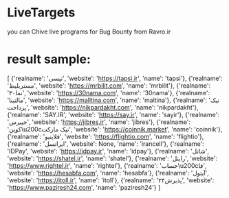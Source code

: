 # LiveTargets
you can Chive live programs for Bug Bounty from Ravro.ir 


# result sample:
[
  {'realname': 'تپسی', 'website': 'https://tapsi.ir', 'name': 'tapsi'},
  {'realname': 'مستربلیط', 'website': 'https://mrbilit.com', 'name': 'mrbilit'},
  {'realname': '۳۰نما', 'website': 'https://30nama.com', 'name': '30nama'},
  {'realname': 'مالتینا', 'website': 'https://malltina.com', 'name': 'maltina'},
  {'realname': 'نیک پرداخت', 'website': 'https://nikpardakht.com', 'name': 'nikpardakht'},
  {'realname': 'SAY.IR', 'website': 'https://say.ir', 'name': 'sayir'},
  {'realname': 'جیبرس', 'website': 'https://jibres.ir', 'name': 'jibres'},
  {'realname': 'کوین\u200cنیک مارکت', 'website': 'https://coinnik.market', 'name': 'coinnik'},
  {'realname': 'فلایتیو', 'website': 'https://flightio.com', 'name': 'flightio'},
  {'realname': 'ایرانسل', 'website': None, 'name': 'irancell'},
  {'realname': 'IDPay', 'website': 'https://idpay.ir', 'name': 'idpay'},
  {'realname': 'شاتل', 'website': 'https://shatel.ir', 'name': 'shatel'},
  {'realname': 'رایتل', 'website': 'https://www.rightel.ir', 'name': 'rightel'},
  {'realname': 'حساب\u200cفا', 'website': 'https://hesabfa.com', 'name': 'hesabfa'},
  {'realname': 'آیتول', 'website': 'https://itoll.ir', 'name': 'itoll'},
  {'realname': 'پذیرش۲۴', 'website': 'https://www.paziresh24.com', 'name': 'paziresh24'}
]
